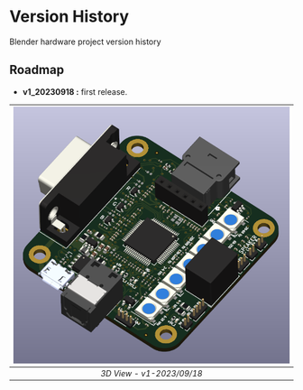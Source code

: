 # Version History

Blender hardware project version history

## Roadmap

- __v1_20230918 :__ first release.

| ![_3DView_v1_20230918](https://github.com/mend0z0/Blender/blob/main/Hardware/_Sub_HW_Blender/v1_20230918/Released%20Folder/v1.0%20-%2020230918/Media%20Content/Picture/_3DView_Blender_v1.0.png) | 
|:--:| 
| *3D View - v1-2023/09/18* |